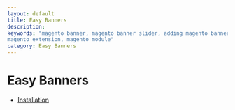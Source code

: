 ```yaml
---
layout: default
title: Easy Banners
description:
keywords: "magento banner, magento banner slider, adding magento banners,
magento extension, magento module"
category: Easy Banners
---
```


# Easy Banners

- [Installation](installation/)